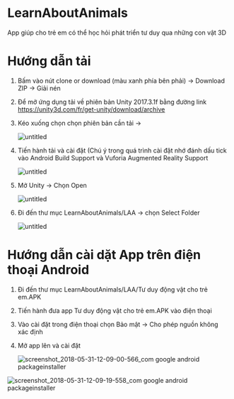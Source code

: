 # LearnAboutAnimals
App giúp cho trẻ em có thể học hỏi phát triển tư duy qua những con vật 3D

# Hướng dẫn tải
1) Bấm vào nút clone or download (màu xanh phía bên phải) -> Download ZIP -> Giải nén 
2) Để mở ứng dụng tải về phiên bản Unity 2017.3.1f bằng đường link https://unity3d.com/fr/get-unity/download/archive
3) Kéo xuống chọn chọn phiên bản cần tải ->


	![untitled](https://user-images.githubusercontent.com/32415728/40850228-4ec1aef8-65ee-11e8-9fc3-88925e9608bf.png)

4) Tiến hành tải và cài đặt 
	(Chú ý trong quá trình cài đặt nhớ đánh dấu tick vào Android Build Support và Vuforia Augmented Reality Support
	
	![untitled](https://user-images.githubusercontent.com/32415728/40873414-c897285c-6689-11e8-9a87-45766b857b3d.png)
	
5) Mở Unity -> Chọn Open 
		
	![untitled](https://user-images.githubusercontent.com/32415728/40850455-d80630f8-65ee-11e8-99a5-c559f81b904a.png)
6) Đi đến thư mục LearnAboutAnimals/LAA  -> chọn Select Folder
	
	![untitled](https://user-images.githubusercontent.com/32415728/40850568-29302eac-65ef-11e8-99a3-397eff95e87a.png)
	
# Hướng dẫn cài dặt App trên điện thoại Android

1) Đi đến thư mục LearnAboutAnimals/LAA/Tư duy động vật cho trẻ em.APK
2) Tiến hành đưa app Tư duy động vật cho trẻ em.APK vào điện thoại
3) Vào cài đặt trong điện thoại chọn Bảo mật -> Cho phép nguồn không xác định
4) Mở app lên và cài đặt

	![screenshot_2018-05-31-12-09-00-566_com google android packageinstaller](https://user-images.githubusercontent.com/32415728/40850810-cb66f912-65ef-11e8-8152-ce237be05e22.png)


![screenshot_2018-05-31-12-09-19-558_com google android packageinstaller](https://user-images.githubusercontent.com/32415728/40850846-e32d0c58-65ef-11e8-8cec-33741fad0447.png)

